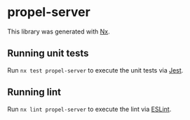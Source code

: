 # propel-server

This library was generated with [Nx](https://nx.dev).

## Running unit tests

Run `nx test propel-server` to execute the unit tests via [Jest](https://jestjs.io).

## Running lint

Run `nx lint propel-server` to execute the lint via [ESLint](https://eslint.org/).
